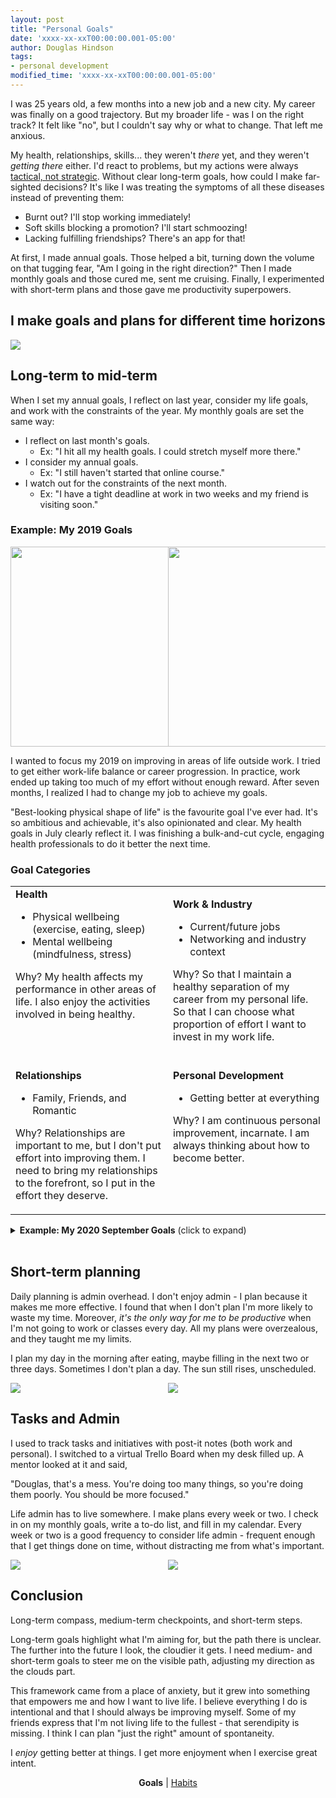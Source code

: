 ```yaml
---
layout: post
title: "Personal Goals"
date: 'xxxx-xx-xxT00:00:00.001-05:00'
author: Douglas Hindson
tags: 
- personal development
modified_time: 'xxxx-xx-xxT00:00:00.001-05:00'
---
```


I was 25 years old, a few months into a new job and a new city. My career was finally on a good trajectory. But my broader life - was I on the right track? It felt like "no", but I couldn't say why or what to change. That left me anxious.

My health, relationships, skills... they weren't *there* yet, and they weren't *getting there* either. I'd react to problems, but my actions were always [tactical, not strategic](https://en.wikipedia.org/wiki/Tactic_(method)#Distinction_from_strategy). Without clear long-term goals, how could I make far-sighted decisions? It's like I was treating the symptoms of all these diseases instead of preventing them:

- Burnt out? I'll stop working immediately!
- Soft skills blocking a promotion? I'll start schmoozing!
- Lacking fulfilling friendships? There's an app for that!

At first, I made annual goals. Those helped a bit, turning down the volume on that tugging fear, "Am I going in the right direction?" Then I made monthly goals and those cured me, sent me cruising. Finally, I experimented with short-term plans and those gave me productivity superpowers.

## I make goals and plans for different time horizons

<img src="https://i.imgur.com/vEWvpZz.jpg"><br/>

## Long-term to mid-term

When I set my annual goals, I reflect on last year, consider my life goals, and work with the constraints of the year. My monthly goals are set the same way:
* I reflect on last month's goals.
  * Ex: "I hit all my health goals. I could stretch myself more there."
* I consider my annual goals.
  * Ex: "I still haven't started that online course."
* I watch out for the constraints of the next month.
  * Ex: "I have a tight deadline at work in two weeks and my friend is visiting soon."

### Example: My 2019 Goals

<div class="row" style="display:flex">
  <div class="column">
    <img style="height:320px;" src="https://i.imgur.com/PxpOAYA.jpg"><br/>
  </div>
  <div class="column">
    <img style="height:320px;" src="https://i.imgur.com/e2GBppV.jpg"><br/>
  </div>
</div>

I wanted to focus my 2019 on improving in areas of life outside work. I tried to get either work-life balance or career progression. In practice, work ended up taking too much of my effort without enough reward. After seven months, I realized I had to change my job to achieve my goals.

"Best-looking physical shape of life" is the favourite goal I've ever had. It's so ambitious and achievable, it's also opinionated and clear. My health goals in July clearly reflect it. I was finishing a bulk-and-cut cycle, engaging health professionals to do it better the next time.

### Goal Categories

<table>
<tr>
<td style="vertical-align:top">
<strong>Health</strong>
<ul>
<li style="font-size:1em">Physical wellbeing (exercise, eating, sleep)</li>
<li style="font-size:1em">Mental wellbeing (mindfulness, stress)</li>
</ul>

Why? My health affects my performance in other areas of life. I also enjoy the activities involved in being healthy.
</td>
<td style="vertical-align:top">

<strong>Work & Industry</strong>
<ul>
<li style="font-size:1em">Current/future jobs</li>
<li style="font-size:1em">Networking and industry context</li>
</ul>

Why? So that I maintain a healthy separation of my career from my personal life. So that I can choose what proportion of effort I want to invest in my work life.
<br><br>
</td>
</tr>
<tr>
<td style="vertical-align:top">
<strong>Relationships</strong>
<ul>
<li style="font-size:1em">Family, Friends, and Romantic</li>
</ul>

Why? Relationships are important to me, but I don't put effort into improving them. I need to bring my relationships to the forefront, so I put in the effort they deserve.
</td>
<td style="vertical-align:top">
<strong>Personal Development</strong>
<ul><li style="font-size:1em">Getting better at everything</li></ul>

Why? I am continuous personal improvement, incarnate. I am always thinking about how to become better.

</td>
</tr>
</table>

<details>
<summary><b>Example: My 2020 September Goals</b> (click to expand)</summary>

<img src="https://i.imgur.com/j757WHA.jpg" style="width: 50rem; height: auto;"><br/>

I'm in a good place when most of my goals have to do with building or maintaining <a href="/habits">habits</a>.

In meat-space, how do I write goals? Sometime between 6am-6pm, I get a tea or coffee and sit in my favourite place to drink it. I write, pen and paper, for 20-60min. What I write usually sucks, but I get better at it over time. I learned to enjoy the activity and now I look forward to it.

</details>
<br/>

## Short-term planning

Daily planning is admin overhead. I don't enjoy admin - I plan because it makes me more effective. I found that when I don't plan I'm more likely to waste my time. Moreover, *it's the only way for me to be productive* when I'm not going to work or classes every day. All my plans were overzealous, and they taught me my limits.

I plan my day in the morning after eating, maybe filling in the next two or three days. Sometimes I don't plan a day. The sun still rises, unscheduled.

<div class="row" style="display:flex">
  <div class="column">
    <img src="https://i.imgur.com/4XcLZsA.jpg"><br/>
  </div>
  <div class="column">
    <img src="https://i.imgur.com/V5HF9mO.jpg"><br/>
  </div>
</div>

## Tasks and Admin

I used to track tasks and initiatives with post-it notes (both work and personal). I switched to a virtual Trello Board when my desk filled up. A mentor looked at it and said,

"Douglas, that's a mess. You're doing too many things, so you're doing them poorly. You should be more focused."

Life admin has to live somewhere. I make plans every week or two. I check in on my monthly goals, write a to-do list, and fill in my calendar. Every week or two is a good frequency to consider life admin - frequent enough that I get things done on time, without distracting me from what's important.

<div class="row" style="display:flex">
  <div class="column">
    <img src="https://i.imgur.com/cBH70HP.jpg"><br/>
  </div>
  <div class="column">
    <img src="https://i.imgur.com/IrbAA5S.jpg"><br/>
  </div>
</div>

## Conclusion

Long-term compass, medium-term checkpoints, and short-term steps.

Long-term goals highlight what I'm aiming for, but the path there is unclear. The further into the future I look, the cloudier it gets. I need medium- and short-term goals to steer me on the visible path, adjusting my direction as the clouds part.

This framework came from a place of anxiety, but it grew into something that empowers me and how I want to live life. I believe everything I do is intentional and that I should always be improving myself. Some of my friends express that I'm not living life to the fullest - that serendipity is missing. I think I can plan "just the right" amount of spontaneity.

I _enjoy_ getting better at things. I get more enjoyment when I exercise great intent.

<p style="text-align:center;"><b>Goals</b> | <a href="/habits">Habits</a></p>
